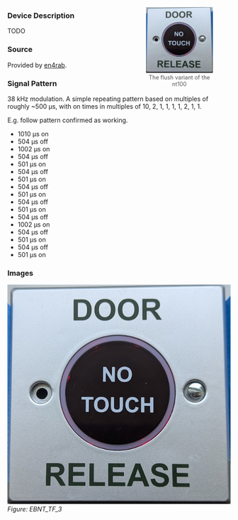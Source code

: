 <style>
  .right-image {
    float: right;
    width: 30%; /* Adjust the percentage as needed */
    margin-left: 10px; /* Adjust the margin as needed */
  }
  .caption {
    text-align: center;
    font-size: 0.9em;
    color: #555;
  }
</style>

<figure class="right-image">
  <img src="img/EBNT_TF_3.png" alt="EBNT_TF_3">
  <figcaption class="caption">The flush variant of the nt100</figcaption>
</figure>

### Device Description

TODO

### Source

Provided by [en4rab](https://twitter.com/en4rab).

### Signal Pattern

38 kHz modulation. A simple repeating pattern based on multiples of roughly ~500 μs, with on times in multiples of 10, 2, 1, 1, 1, 1, 2, 1, 1.

E.g. follow pattern confirmed as working.

* 1010 μs on
* 504 μs off
* 1002 μs on
* 504 μs off
* 501 μs on
* 504 μs off
* 501 μs on
* 504 μs off
* 501 μs on
* 504 μs off
* 501 μs on
* 504 μs off
* 1002 μs on
* 504 μs off
* 501 μs on
* 504 μs off
* 501 μs on

### Images

![EBNT_TF_3](img/ebnt_tf_3.png)
*Figure: EBNT_TF_3*